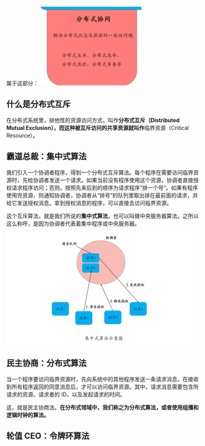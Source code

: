 属于这部分：
![](../../img/Pasted%20image%2020220911122742.png)

## 什么是分布式互斥

在分布式系统里，排他性的资源访问方式，叫作**分布式互斥（Distributed Mutual Exclusion），而这种被互斥访问的共享资源就叫作**临界资源（Critical Resource）。

## 霸道总裁：集中式算法
我们引入一个协调者程序，得到一个分布式互斥算法。每个程序在需要访问临界资源时，先给协调者发送一个请求。如果当前没有程序使用这个资源，协调者直接授权请求程序访问；否则，按照先来后到的顺序为请求程序“排一个号”。如果有程序使用完资源，则通知协调者，协调者从“排号”的队列里取出排在最前面的请求，并给它发送授权消息。拿到授权消息的程序，可以直接去访问临界资源。

这个互斥算法，就是我们所说的**集中式算法**，也可以叫做中央服务器算法。之所以这么称呼，是因为协调者代表着集中程序或中央服务器。

![](../../img/Pasted%20image%2020220911123241.png)

## 民主协商：分布式算法
当一个程序要访问临界资源时，先向系统中的其他程序发送一条请求消息，在接收到所有程序返回的同意消息后，才可以访问临界资源。其中，请求消息需要包含所请求的资源、请求者的 ID，以及发起请求的时间。

这，就是民主协商法。**在分布式领域中，我们称之为分布式算法，或者使用组播和逻辑时钟的算法。**
## 轮值 CEO：令牌环算法
